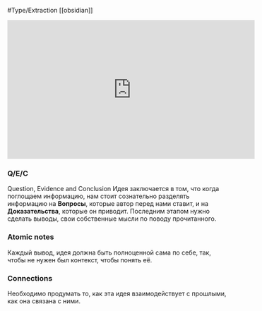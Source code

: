 #Type/Extraction [[obsidian]]
<iframe width="560" height="315" src="https://www.youtube.com/embed/5O46Rqh5zHE?si=uJQggI-OA2TMSQ-K" title="YouTube video player" frameborder="0" allow="accelerometer; autoplay; clipboard-write; encrypted-media; gyroscope; picture-in-picture; web-share" allowfullscreen></iframe>

### Q/E/C
Question, Evidence and Conclusion
Идея заключается в том, что когда поглощаем информацию, нам стоит сознательно разделять информацию на **Вопросы**, которые автор перед нами ставит, и на **Доказательства**, которые он приводит.
Последним этапом нужно сделать выводы, свои собственные мысли по поводу прочитанного.
### Atomic notes
Каждый вывод, идея должна быть полноценной сама по себе, так, чтобы не нужен был контекст, чтобы понять её.
### Connections
Необходимо продумать то, как эта идея взаимодействует с прошлыми, как она связана с ними.
